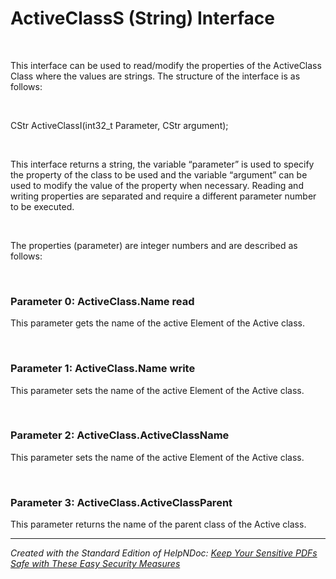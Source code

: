 # ActiveClassS (String) Interface

&nbsp;

This interface can be used to read/modify the properties of the ActiveClass Class where the values are strings. The structure of the interface is as follows:

&nbsp;

CStr ActiveClassI(int32\_t Parameter, CStr argument);

&nbsp;

This interface returns a string, the variable “parameter” is used to specify the property of the class to be used and the variable “argument” can be used to modify the value of the property when necessary. Reading and writing properties are separated and require a different parameter number to be executed.

&nbsp;

The properties (parameter) are integer numbers and are described as follows:

&nbsp;

### Parameter 0: ActiveClass.Name read

This parameter gets the name of the active Element of the Active class.

&nbsp;

### Parameter 1: ActiveClass.Name write

This parameter sets the name of the active Element of the Active class.

&nbsp;

### Parameter 2: ActiveClass.ActiveClassName

This parameter sets the name of the active Element of the Active class.

&nbsp;

### Parameter 3: ActiveClass.ActiveClassParent

This parameter returns the name of the parent class of the Active class.


***
_Created with the Standard Edition of HelpNDoc: [Keep Your Sensitive PDFs Safe with These Easy Security Measures](<https://www.helpndoc.com/step-by-step-guides/how-to-generate-an-encrypted-password-protected-pdf-document/>)_

